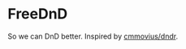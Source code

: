 FreeDnD
=======

So we can DnD better. Inspired by
[cmmovius/dndr](https://github.com/cmmovius/dndr).
